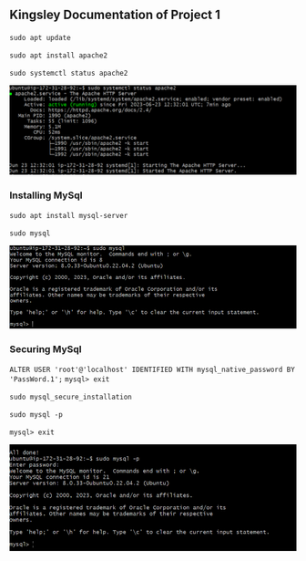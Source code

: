 ## Kingsley Documentation of Project 1

`sudo apt update`

`sudo apt install apache2`

`sudo systemctl status apache2`

![apache status](.\images\apache-status.PNG)


### Installing MySql

`sudo apt install mysql-server`

`sudo mysql`

![mysql status](.\images\mysql-status.PNG)


### Securing MySql

`ALTER USER 'root'@'localhost' IDENTIFIED WITH mysql_native_password BY 'PassWord.1';`
`mysql> exit`

`sudo mysql_secure_installation`

`sudo mysql -p`

`mysql> exit`

![mysql security](.\images\securing-mysql.PNG)
